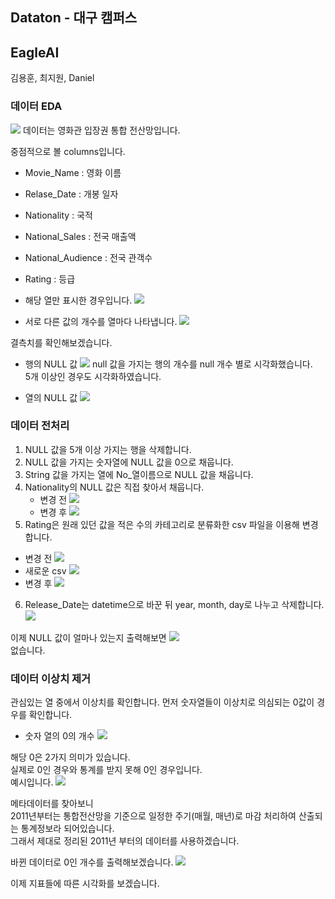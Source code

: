 ## Dataton - 대구 캠퍼스
## EagleAI

김용훈, 최지원, Daniel  
### 데이터 EDA

![](graph/kyh_d_1_head.png )
데이터는 영화관 입장권 통합 전산망입니다.

중점적으로 볼 columns입니다.
* Movie_Name : 영화 이름
* Relase_Date : 개봉 일자
* Nationality : 국적
* National_Sales : 전국 매출액
* National_Audience : 전국 관객수
* Rating : 등급

* 해당 열만 표시한 경우입니다.
![](graph/kyh_d_2_colum_used.png )

* 서로 다른 값의 개수를 열마다 나타냅니다.
![](graph/kyh_g_1_colexplain.png )

결측치를 확인해보겠습니다.

* 행의 NULL 값
![](graph/kyh_g_2_row_null.png )
null 값을 가지는 행의 개수를 null 개수 별로 시각화했습니다.  
5개 이상인 경우도 시각화하였습니다.

* 열의 NULL 값
![](graph/kyh_g_3_col_null.png )

### 데이터 전처리

1. NULL 값을 5개 이상 가지는 행을 삭제합니다.
2. NULL 값을 가지는 숫자열에 NULL 값을 0으로 채웁니다.
3. String 값을 가지는 열에 No_열이름으로 NULL 값을 채웁니다.
4. Nationality의 NULL 값은 직접 찾아서 채웁니다.
   * 변경 전
![](graph/kyh_d_3_Nationality_null_before.png )
   * 변경 후
![](graph/kyh_d_4_Nationality_null_after.png )
5. Rating은 원래 있던 값을 적은 수의 카테고리로 분류화한 csv 파일을 이용해 변경합니다.
* 변경 전
![](graph/kyh_d_5_Rating_before.png )
* 새로운 csv
![](graph/kyh_d_6_Rating_newCSV.png )
* 변경 후
![](graph/kyh_d_7_Rating_after.png )   
6. Release_Date는 datetime으로 바꾼 뒤
   year, month, day로 나누고 삭제합니다.
![](graph/kyh_d_8_dattime.png )  

이제 NULL 값이 얼마나 있는지 출력해보면
![](graph/kyh_g_4_null_last.png )  
없습니다.

### 데이터 이상치 제거
관심있는 열 중에서 이상치를 확인합니다.
먼저 숫자열들이 이상치로 의심되는 0값이 경우를 확인합니다.
* 숫자 열의 0의 개수
![](graph/kyh_g_5_numeric_0_before.png )  

해당 0은 2가지 의미가 있습니다.  
실제로 0인 경우와 통계를 받지 못해 0인 경우입니다.  
예시입니다.
![](graph/kyh_d_9_problem_0.png )  

메타데이터를 찾아보니  
2011년부터는 통합전산망을 기준으로 일정한 주기(매월, 매년)로 마감 처리하여 산출되는 통계정보라 되어있습니다.  
그래서 제대로 정리된 2011년 부터의 데이터를 사용하겠습니다.

바뀐 데이터로 0인 개수를 출력해보겠습니다.
![](graph/kyh_g_6_numeric_0_after.png )  

이제 지표들에 따른 시각화를 보겠습니다.